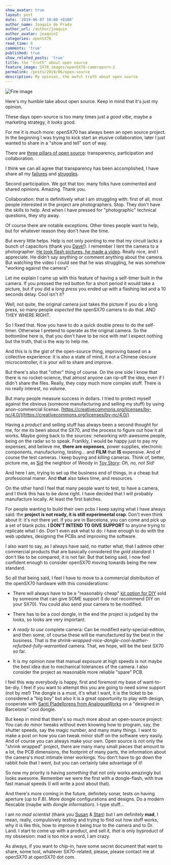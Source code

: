 ```yaml
---
show_avatar: true
layout: post
date: '2019-06-07 10:00 +0100'
author_name: Joaquín de Prada
author_url: /author/joaquin
author_avatar: joaquin2
categories: openSX70
read_time: 6
comments: 'true'
published: true
show_related_posts: 'true'
title: the "truth" about open source
feature_image: SX70_images/openSX70-cameraporn-2
permalink: /posts/2019/06/open-source
description: My opinion, the awful truth about open source
---
```


![Fire image]({{site.url}}/{{site.baseurl}}img/2019/06/PCB-led-location.jpg)

Here's my humble take about open source. Keep in mind that it's just my opinion.

These days open-source is too many times just a *good vibe*, maybe a marketing strategy, it *looks* good.

For me it is much more: openSX70 has always been an open source project. In the beginning I was trying to kick start an elusive collaboration, later I just wanted to share in a "show and tell" sort of way.

There are [three pillars of open source](https://opensource.com/principles): transparency, participation and collaboration.

I think we can all agree that transparency has been accomplished, I have share all my [failures](https://opensx70.com/posts/2018/09/post-mortem) and [struggles](https://opensx70.com/posts/2018/09/lightmeter-struggle).

Second participation. We got that too: many folks have commented and shared opinions. Amazing. Thank you.

Collaboration: that is definitively what I am struggling with: first of all, most people interested in the project are photographers. Stop. They don't have the skills to help. And when I have pressed for "photographic" technical questions, they shy away. 

Of course there are notable exceptions. Other times people want to help, but for whatever reason they don't have the time.

But every little helps. Help is not only pointing to me that my circuit lacks a bunch of capacitors (thank you [Dave!](https://www.instagram.com/davethewalker80/)). 
I remember I lent the camera to a photographer. [He took flash pictures, he made a video](https://opensx70.com/posts/2019/02/thomaszamolo). Really nice, and I appreciate. He didn't say anything or comment anything about the camera. But watching the video I could see that he was struggling, he was somehow "working against the camera".

Let me explain I came up with this feature of having a self-timer built in the camera. If you pressed the red button for a short period it would take a picture, but if you did a *long press* you ended up with a flashing led and a 10 seconds delay. Cool isn't it?

Well, not quite, the original camera just takes the picture if you do a long press, so many people *expected* the openSX70 camera to do that. AND THEY WHERE RIGHT.

So I fixed that. Now you have to do a quick double press to do the self-timer. Otherwise I pretend to operate as the original camera.
So the bottomline here is, that you don't have to be nice with me! I expect nothing but the truth, that is the way to help me.

And this is is the gist of the open-source thing, improving based on a collective experience: it is also a state of mind, it not a Chinese obscure microcontroller, it is your will to share and improve.

But there's also that "other" thing of course. On the one side I know that there is no rocket-science, that almost anyone can rip-off the idea, even if I didn't share the files. Really, they copy much more complex stuff. There is no really interest, no volume.

But many people measure success in dollars. I tried to protect myself against the obvious (someone manufacturing and selling my stuff) by using anon-commercial license. [https://creativecommons.org/licenses/by-nc/4.0/](https://creativecommons.org/licenses/by-nc/4.0/)

Having a *product* and selling stuff has always been a second thought for me, for me its been about the SX70, and the process to figure out how it all works. Maybe going back to the sources: networking with awesome people, being on the radar so to speak.
Franlkly, I would be happy just to pay my expenses, and believe me, **there are expenses**, power supplies, electronic components, manufacturing, testing... and **FILM** that **IS** expensive. And of course the test cameras. 
I keep buying and *killing* cameras. Think of, better, picture me, as [Sid](https://pixar.fandom.com/wiki/Sid_Phillips) the neighbor of Woody in [Toy Story](https://en.wikipedia.org/wiki/Toy_Story): *Oh, no, not Sid!*

And here I am, trying to set up the business end of things, in a cheap but professional maner. And **that** also takes time, and resources.

On the other hand I feel that many people want to test, to have a camera, and I think this has to be done right. I have decided that I will probably manufacture locally. At least the first batches.

For people wanting to build their own pcbs I keep saying what I have always said: the **project is not ready, it is still experimental crap**. Don't even think about it: it's not there yet.
If you are in Barcelona, you can come and pick up a set of blank pcbs. **I DON'T INTEND TO GIVE SUPPORT** to anyone trying to replicate what I do. 
Don't even ask what to do: I have enough to do with the web updates, designing the PCBs and improving the software.

I also want to say, as I always have said, no matter what, that I admire other commercial products that are basically considered the *gold standard*: I don't like to be compared, it is not fair. 
But that being said, I now feel confident enough to consider openSX70 moving towards being the new standard.

So all that being said, I feel I have to move to a commercial distribution of the openSX70 hardware with this considerations:

- There will always have to be a "reasonably cheap" [kit option for DIY](https://www.youtube.com/watch?v=3Fl2U9cJ5ew) sold by someone that can give SOME support (I do not recommend DIY on your SX70). You could also send your camera to be modified.

- There has to be a cool dongle, in the end the project is judged by the looks, so looks are very important.

- A *ready to use* complete camera: Can be modified early-special-edition, and then some, of course these will be manufactured by the best in the business. That is the *shrink-wrapped-nice-dongle-cool-leather-refurbed-fully-warrantied* camera. That, we hope, will be the best SX70 so far.

- It is my opinion *now* that manual exposure at high speeds is not maybe the best idea due to mechanical tolerances of the camera. I also consider the project as reasonable more reliable "spare" PCB.
 
 I feel this way everybody is happy, first and foremost my base of want-to-be-diy. I feel if you want to attempt this you are going to need some support (not by me!)
 The dongle is a must, it's what I want, it is the ticket to be considered a "big boy" but also it is a great opportunity to play with design, cooperate with [Santi Pladellorens from AnalogueWorks](https://analogueworks.wixsite.com/analogueworks) on a "designed in Barcelona" cool dongle.
 
 But keep in mind that there's so much more about an open-source project: 
 You can do minor tweaks without even knowing how to program, say, the shutter speeds, say the magic number, and many many things. 
 I want to make a post on how you can tweak minor stuff on the software very easily. And of course you can always make your own.
 Open source is not only the "shrink wrapped" project, there are many many small pieces that amount to a lot, the PCB dimensions, the footprint of many parts, the information about the camera's most intimate inner workings:
 You don't have to go down the rabbit hole that I went, but you can certainly take advantage of it!
 
 So now my priority is having *something* that not only works amazingly but looks awesome. Remember we were the first with a dongle-flash, with true fast manual speeds (I will write a post about that).
 
 And there's more coming in the future, definitely sonar, tests on having aperture (up to F.8). More dongle configurations and designs. Do a modern flexcable (maybe with dongle information). I-type stuff...
 
I am no *mad scientist* (thank you [Susan](https://www.instagram.com/themillineryguild/) & [Stan](https://www.instagram.com/stankieffer/)) but I am definitely **mad**, I mean, really, compulsively testing and trying to find out how stuff works, why it is like this, how to improve it being *true* to the camera and to Dr. Land.
I start to come up with a product, and sell it, *that* is only byproduct of my obssesion: mad is too nice a word, I am crazy.

 As always, if you want to chip-in, have some secret document that want to share, some tool, whatever SX70-related, please, please contact me at openSX70 at openSX70 dot com.

